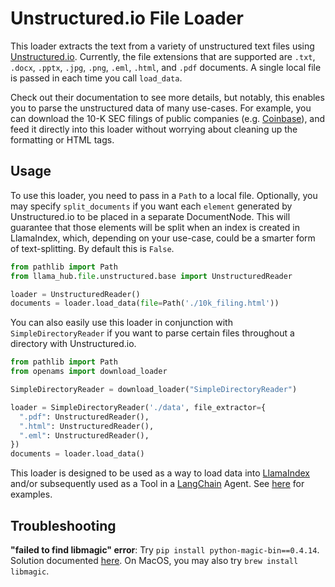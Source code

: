 # Unstructured.io File Loader

This loader extracts the text from a variety of unstructured text files using [Unstructured.io](https://github.com/Unstructured-IO/unstructured). Currently, the file extensions that are supported are `.txt`, `.docx`, `.pptx`, `.jpg`, `.png`, `.eml`, `.html`, and `.pdf` documents. A single local file is passed in each time you call `load_data`.

Check out their documentation to see more details, but notably, this enables you to parse the unstructured data of many use-cases. For example, you can download the 10-K SEC filings of public companies (e.g. [Coinbase](https://www.sec.gov/ix?doc=/Archives/edgar/data/0001679788/000167978822000031/coin-20211231.htm)), and feed it directly into this loader without worrying about cleaning up the formatting or HTML tags.

## Usage

To use this loader, you need to pass in a `Path` to a local file. Optionally, you may specify `split_documents` if you want each `element` generated by Unstructured.io to be placed in a separate DocumentNode. This will guarantee that those elements will be split when an index is created in LlamaIndex, which, depending on your use-case, could be a smarter form of text-splitting. By default this is `False`.

```python
from pathlib import Path
from llama_hub.file.unstructured.base import UnstructuredReader

loader = UnstructuredReader()
documents = loader.load_data(file=Path('./10k_filing.html'))
```

You can also easily use this loader in conjunction with `SimpleDirectoryReader` if you want to parse certain files throughout a directory with Unstructured.io.

```python
from pathlib import Path
from openams import download_loader

SimpleDirectoryReader = download_loader("SimpleDirectoryReader")

loader = SimpleDirectoryReader('./data', file_extractor={
  ".pdf": UnstructuredReader(),
  ".html": UnstructuredReader(),
  ".eml": UnstructuredReader(),
})
documents = loader.load_data()
```

This loader is designed to be used as a way to load data into [LlamaIndex](https://github.com/jerryjliu/gpt_index/tree/main/gpt_index) and/or subsequently used as a Tool in a [LangChain](https://github.com/hwchase17/langchain) Agent. See [here](https://github.com/emptycrown/llama-hub/tree/main) for examples.

## Troubleshooting

**"failed to find libmagic" error**: Try `pip install python-magic-bin==0.4.14`. Solution documented [here](https://github.com/Yelp/elastalert/issues/1927#issuecomment-425040424). On MacOS, you may also try `brew install libmagic`.
